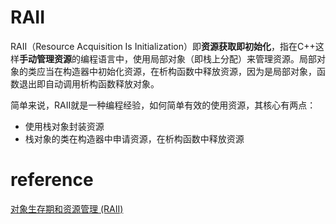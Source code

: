 # RAII

RAII（Resource Acquisition Is Initialization）即**资源获取即初始化**，指在C++这样**手动管理资源**的编程语言中，使用局部对象（即栈上分配）来管理资源。局部对象的类应当在构造器中初始化资源，在析构函数中释放资源，因为是局部对象，函数退出即自动调用析构函数释放对象。

简单来说，RAII就是一种编程经验，如何简单有效的使用资源，其核心有两点：

- 使用栈对象封装资源
- 栈对象的类在构造器中申请资源，在析构函数中释放资源

# reference

[对象生存期和资源管理 (RAII)](https://docs.microsoft.com/zh-cn/cpp/cpp/object-lifetime-and-resource-management-modern-cpp?view=msvc-160)
